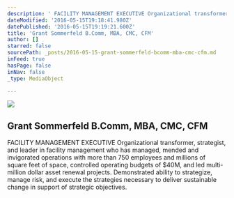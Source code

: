 ```yaml
---
description: ' FACILITY MANAGEMENT EXECUTIVE Organizational transformer, strategist, and leader in facility management who has managed, mended and invigorated operations with more than 750 employees and millions of square feet of space, controlled operating budgets of $40M, and led multi-million dollar asset renewal projects. Demonstrated ability to strategize, manage risk, and execute the strategies necessary to deliver sustainable change in support of strategic objectives. '
dateModified: '2016-05-15T19:18:41.980Z'
datePublished: '2016-05-15T19:19:21.600Z'
title: 'Grant Sommerfeld B.Comm, MBA, CMC, CFM'
author: []
starred: false
sourcePath: _posts/2016-05-15-grant-sommerfeld-bcomm-mba-cmc-cfm.md
inFeed: true
hasPage: false
inNav: false
_type: MediaObject

---
```

<article style=""><img src="https://the-grid-user-content.s3-us-west-2.amazonaws.com/f84f3527-1a58-43a7-99c6-23f1e291fdd5.jpg" /><h1>Grant Sommerfeld B.Comm, MBA, CMC, CFM</h1><p> FACILITY MANAGEMENT EXECUTIVE Organizational transformer, strategist, and leader in facility management who has managed, mended and invigorated operations with more than 750 employees and millions of square feet of space, controlled operating budgets of $40M, and led multi-million dollar asset renewal projects. Demonstrated ability to strategize, manage risk, and execute the strategies necessary to deliver sustainable change in support of strategic objectives. </p></article>